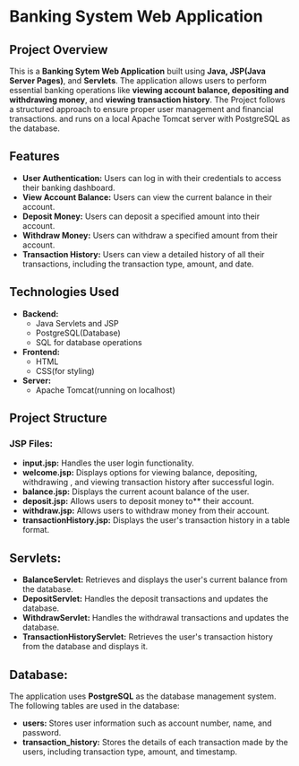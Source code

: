 # **Banking System Web Application**
## Project Overview
This is a **Banking Sytem Web Application** built using **Java, 
JSP(Java Server Pages)**, and **Servlets**. The application allows users to perform essential banking operations like 
**viewing account balance, depositing and withdrawing money**, and **viewing transaction history**.
The Project follows a structured approach to ensure proper user management and financial transactions. and runs on a local Apache Tomcat 
server with PostgreSQL as the database.

## **Features**
- **User Authentication:** Users can log in with their credentials to access their banking dashboard.
- **View Account Balance:** Users can view the current balance in their account.
- **Deposit Money:** Users can deposit a specified amount into their account.
- **Withdraw Money:** Users can withdraw a specified amount from their account.
- **Transaction History:** Users can view a detailed history of all their transactions, including the transaction type, amount, and date.
## **Technologies Used**
- **Backend:**
  - Java Servlets and JSP
  - PostgreSQL(Database)
  - SQL for database operations
- **Frontend:**
    - HTML
    - CSS(for styling)
- **Server:**
  - Apache Tomcat(running on localhost)
## **Project Structure**
### **JSP Files:**
  - **input.jsp:** Handles the user login functionality.
  - **welcome.jsp:** Displays options for viewing balance, depositing, withdrawing
, and viewing transaction history after successful login.
  - **balance.jsp:** Displays the current acount balance of the user.
  - **deposit.jsp:** Allows users to deposit money to** their account.
  - **withdraw.jsp:** Allows users to withdraw money from their account.
  - **transactionHistory.jsp:** Displays the user's transaction history in a table format.
## Servlets:
- **BalanceServlet:** Retrieves and displays the user's current balance from the database.
- **DepositServlet:** Handles the deposit transactions and updates the database.
- **WithdrawServlet:** Handles the withdrawal transactions and updates the database.
- **TransactionHistoryServlet:** Retrieves the user's transaction history from the database and displays it.

## Database:
The application uses **PostgreSQL** as the database management system. The following tables are used in the database:
- **users:** Stores user information such as account number, name, and password.
- **transaction_history:** Stores the details of each transaction made by the users, including transaction type, amount, and timestamp.
